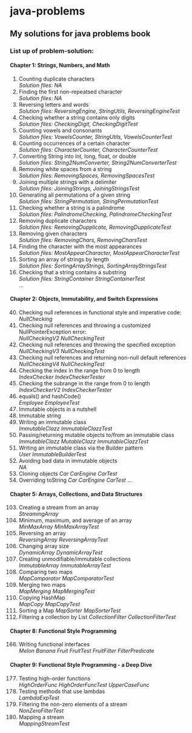 # java-problems
## My solutions for java problems book

### List up of problem-solution:

#### Chapter 1: Strings, Numbers, and Math
1. Counting duplicate characters  
   *Solution files: NA*
2. Finding the first non-repeatsed character  
   *Solution files: NA*
3. Reversing letters and words  
   *Solution files: ReversingEngine, StringUtils, ReversingEngineTest*
4. Checking whether a string contains only digits  
   *Solution files: CheckingDigit, CheckingDigitTest*
5. Counting vowels and consonants  
   *Solution files: VowelsCounter, StringUtils, VowelsCounterTest*
6. Counting occurrences of a certain character  
   *Solution files: CharacterCounter, CharacterCounterTest*
7. Converting String into int, long, float, or double  
   *Solution files: String2NumConverter, String2NumConverterTest*
8. Removing white spaces from a string  
   *Solution files: RemovingSpaces, RemovingSpacesTest*
9. Joining multiple strings with a delimiter  
   *Solution files: JoiningStrings, JoiningStringsTest*
10. Generating all permutations of a given string  
   *Solution files: StringPermutation, StringPermutationTest*
11. Checking whether a string is a palindrome  
   *Solution files: PalindromeChecking, PalindromeCheckingTest*
12. Removing duplicate characters  
   *Solution files: RemovingDupplicate, RemovingDupplicateTest*
13. Removing given characters  
   *Solution files: RemovingChars, RemovingCharsTest*
14. Finding the character with the most appearances  
   *Solution files: MostAppearCharacter, MostAppearCharacterTest*
15. Sorting an array of strings by length  
   *Solution files: SortingArrayStrings, SortingArrayStringsTest*
16. Checking that a string contains a substring  
   *Solution files: StringContainer StringContainerTest*  
   ...

#### Chapter 2: Objects, Immutability, and Switch Expressions

40. Checking null references in functional style and imperative code:  
   *NullChecking*
41. Checking null references and throwing a customized
NullPointerException error:  
   *NullCheckingV2 NullCheckingTest*
42. Checking null references and throwing the
specified exception  
   *NullCheckingV3 NullCheckingTest*
43. Checking null references and returning non-null default
references  
   *NullCheckingV4 NullCheckingTest*
44. Checking the index in the range from 0 to length  
   *IndexChecker IndexCheckerTester*
45. Checking the subrange in the range from 0 to length  
   *IndexCheckerV2 IndexCheckerTester*
46. equals() and hashCode()  
   *Employee EmployeeTest*
47. Immutable objects in a nutshell  
48. Immutable string  
49. Writing an immutable class  
   *ImmutableClazz ImmutableClazzTest*
50. Passing/returning mutable objects to/from an immutable class  
   *ImmutableClazz MutableClazz ImmutableClazzTest*
51. Writing an immutable class via the Builder pattern  
   *User ImmutableBuilderTest*
52. Avoiding bad data in immutable objects  
   *NA*
53. Cloning objects
   *Car CarEngine CarTest*
54. Overriding toString
   *Car CarEngine CarTest*
...

#### Chapter 5: Arrays, Collections, and Data Structures

103. Creating a stream from an array  
   *StreamingArray*
104. Minimum, maximum, and average of an array  
   *MinMaxArray MinMaxArrayTest*
105. Reversing an array  
   *ReversingArray ReversingArrayTest*
108. Changing array size  
   *DynamicArray DynamicArrayTest*
109. Creating unmodifiable/immutable collections  
   *ImmutableArray ImmutableArrayTest*
114. Comparing two maps  
   *MapComparator MapComparatorTest*
115. Merging two maps  
   *MapMerging MapMergingTest*
116. Copying HashMap  
   *MapCopy MapCopyTest*
117. Sorting a Map
   *MapSorter MapSorterTest*
120. Filtering a collection by List
   *CollectionFilter CollectionFilterTest*  

#### Chapter 8: Functional Style Programming
166. Writing functional interfaces  
   *Melon Banana Fruit FruitTest FruitFilter FilterPredicate*

#### Chapter 9: Functional Style Programming - a Deep Dive
177. Testing high-order functions  
   *HighOrderFunc HighOrderFuncTest UpperCaseFunc*
178. Testing methods that use lambdas  
   *LambdaExpTest*
180. Filtering the non-zero elements of a stream  
   *NonZeroFilterTest*
182. Mapping a stream  
   *MappingStreamTest*
